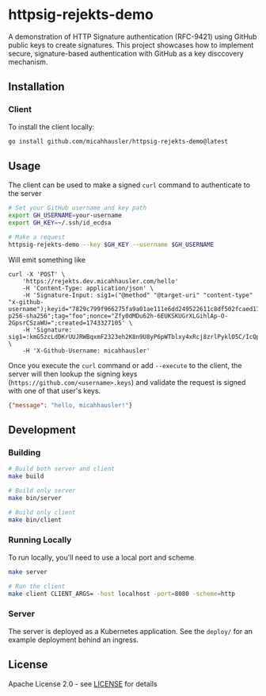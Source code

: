 # httpsig-rejekts-demo

A demonstration of HTTP Signature authentication (RFC-9421) using GitHub public keys to create signatures.
This project showcases how to implement secure, signature-based authentication with GitHub as a key disccovery mechanism.

## Installation

### Client

To install the client locally:

```bash
go install github.com/micahhausler/httpsig-rejekts-demo@latest
```

## Usage

The client can be used to make a signed `curl` command to authenticate to the server

```bash
# Set your GitHub username and key path
export GH_USERNAME=your-username
export GH_KEY=~/.ssh/id_ecdsa

# Make a request
httpsig-rejekts-demo --key $GH_KEY --username $GH_USERNAME
```

Will emit something like 
```
curl -X 'POST' \
    'https://rejekts.dev.micahhausler.com/hello' 
    -H 'Content-Type: application/json' \
    -H 'Signature-Input: sig1=("@method" "@target-uri" "content-type" "x-github-username");keyid="7829c799f966275fa9a01ae111e6dd249522611c8df502fcaed17dca039cf1aeeeb2e3bc95e23f4f3326195a14a55aeadbd75f761c501dbb6cb5a3874756ff88";alg="ecdsa-p256-sha256";tag="foo";nonce="Zfy0dMDu62h-6EUKSKUGrXLGihlAp-O-2GpsrCSzaWU=";created=1743327105' \
    -H 'Signature: sig1=:kmG5zcLdDKrUUJRWBqxmF2323eh2K8n9U8yP6pWTblxy4xRcj8zrlPyklO5C/IcQp1EiGPSjYjhmeRi0eCrBZg==:' \
    -H 'X-Github-Username: micahhausler'
```

Once you execute the `curl` command or add `--execute` to the client, the server will then lookup the signing keys (`https://github.com/<username>.keys`) and validate the request is signed with one of that user's keys.

```json
{"message": "hello, micahhausler!"}
```

## Development

### Building

```bash
# Build both server and client
make build

# Build only server
make bin/server

# Build only client
make bin/client
```

### Running Locally

To run locally, you'll need to use a local port and scheme
```bash
make server 

# Run the client
make client CLIENT_ARGS= -host localhost -port=8080 -scheme=http
```

### Server

The server is deployed as a Kubernetes application. See the `deploy/` for an example deployment behind an ingress.

## License

Apache License 2.0 - see [LICENSE](LICENSE) for details
